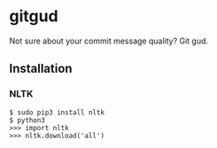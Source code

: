 # gitgud
Not sure about your commit message quality? Git gud.

## Installation

### NLTK
```
$ sudo pip3 install nltk
$ python3
>>> import nltk
>>> nltk.download('all')
```

